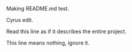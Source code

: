 Making README.md test.

Cyrus edit.

Read this line as if it describes the entire project.

This line means nothing, ignore it.